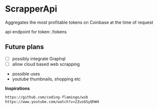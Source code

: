 # ScrapperApi

Aggregates the most profitable tokens on Coinbase at the time of request

api endpoint for token: /tokens

## Future plans 

- [ ] possibly integrate Graphql
- [ ] allow cloud based web scrapping
- possible uses
- youtube thumbnails, shopping etc
  
**Inspirations**
```md
https://github.com/coding-flamingo/wsb
https://www.youtube.com/watch?v=2Zus6SyQhW4
```

